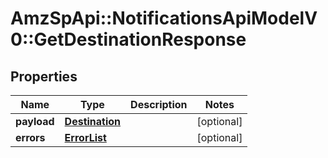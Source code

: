 # AmzSpApi::NotificationsApiModelV0::GetDestinationResponse

## Properties
Name | Type | Description | Notes
------------ | ------------- | ------------- | -------------
**payload** | [**Destination**](Destination.md) |  | [optional] 
**errors** | [**ErrorList**](ErrorList.md) |  | [optional] 

